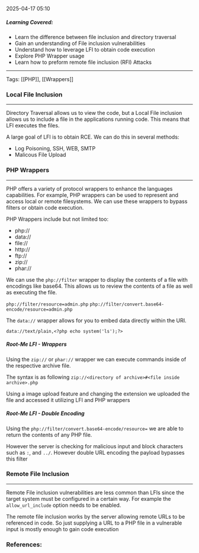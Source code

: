 2025-04-17 05:10

##### Learning Covered:
- Learn the difference between file inclusion and directory traversal
- Gain an understanding of File inclusion vulnerabilities
- Understand how to leverage LFI to obtain code execution
- Explore PHP Wrapper usage
- Learn how to preform remote file inclusion (RFI) Attacks
--------------------------
Tags: [[PHP]], [[Wrappers]]


### Local File Inclusion
--------------------------------
Directory Traversal allows us to view the code, but a Local File inclusion allows us to include a file in the applications running code. This means that LFI executes the files.

A large goal of LFI is to obtain RCE. We can do this in several methods:

- Log Poisoning, SSH, WEB, SMTP
- Malicous File Upload

### PHP Wrappers
----
PHP offers a variety of protocol wrappers to enhance the languages capabilities. For example, PHP wrappers can be used to represent and access local or remote filesystems. We can use these wrappers to bypass filters or obtain code execution.

PHP Wrappers include but not limited too:
- php://
- data://
- file://
- http://
- ftp://
- zip://
- phar://

We can use the `php://filter` wrapper to display the contents of a file with encodings like base64. This allows us to review the contents of a file as well as executing the file.

`php://filter/resource=admin.php`
`php://filter/convert.base64-encode/resource=admin.php`

The `data://` wrapper allows for you to embed data directly within the URI.

`data://text/plain,<?php echo system('ls');?>`

##### Root-Me LFI - Wrappers

Using the `zip://` or `phar://` wrapper we can execute commands inside of the respective archive file.

The syntax is as following `zip://<directory of archive>#<file inside archive>.php`

Using a image upload feature and changing the extension we uploaded the file and accessed it utilizing LFI and PHP wrappers

##### Root-Me LFI - Double Encoding

Using the `php://filter/convert.base64-encode/resource=` we are able to return the contents of any PHP file.

However the server is checking for malicious input and block characters such as `:`, and `../`. However double URL encoding the payload bypasses this filter

### Remote File Inclusion
---
Remote File inclusion vulnerabilities are less common than LFIs since the target system must be configured in a certain way. For example the `allow_url_include` option needs to be enabled.

The remote file inclusion works by the server allowing remote URLs to be referenced in code. So just supplying a URL to a PHP file in a vulnerable input is mostly enough to gain code execution
### References:




